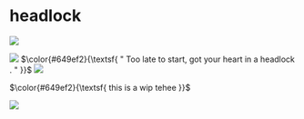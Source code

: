 # headlock


![](https://media1.tenor.com/m/DEokLJ0MfygAAAAd/epitheterased-epithet.gif)


![](https://64.media.tumblr.com/32c65eea5f2eedec07737667681bc597/db7ce6708c01e3ab-83/s75x75_c1/1e58271c4a5c1a1709de0e95e497fd5e51a0eea4.gifv)
$\color{#649ef2}{\textsf{ " Too late to start, got your heart in a headlock . " }}$
![](https://64.media.tumblr.com/32c65eea5f2eedec07737667681bc597/db7ce6708c01e3ab-83/s75x75_c1/1e58271c4a5c1a1709de0e95e497fd5e51a0eea4.gifv)

<p>$\color{#649ef2}{\textsf{ this is a wip tehee }}$</p>

![](https://media.tenor.com/DHKLAeouUR4AAAAj/mera-indus.gif)
